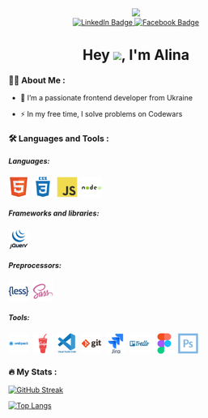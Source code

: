 
<div id="header" align="center">
  <img src="https://media.giphy.com/media/dTtOyFXfwU5Io91IVW/giphy.gif" width="200"/>
</div>
<div id="badges" align="center">
  <a href="https://www.linkedin.com/in/alinacherkasova/">
    <img src="https://img.shields.io/badge/LinkedIn-blue?style=for-the-badge&logo=linkedin&logoColor=white" alt="LinkedIn Badge"/>
  </a>
  <a href="https://www.facebook.com/alina.ch.dp">
    <img src="https://img.shields.io/badge/Facebook-blue?logo=facebook&logoColor=white&style=for-the-badge" alt="Facebook Badge"/>
  </a>
</div>
<h1 align="center">
  Hey
  <img src="https://media.giphy.com/media/hvRJCLFzcasrR4ia7z/giphy.gif" width="30px"/>,
  I'm Alina
</h1>

### :woman_technologist: About Me :
- :telescope: I’m a passionate frontend developer from Ukraine

- :zap: In my free time, I solve problems on Codewars

### :hammer_and_wrench: Languages and Tools :

<div>
  <div>
    <h5>Languages:</h5>
    <img src="https://github.com/devicons/devicon/blob/master/icons/html5/html5-original.svg" title="HTML5" alt="HTML" width="40" height="40"/>&nbsp;
    <img src="https://github.com/devicons/devicon/blob/master/icons/css3/css3-plain-wordmark.svg"  title="CSS3" alt="CSS" width="40" height="40"/>&nbsp;
    <img src="https://github.com/devicons/devicon/blob/master/icons/javascript/javascript-original.svg" title="JavaScript" alt="JavaScript" width="40" height="40"/>&nbsp;
    <img src="https://github.com/devicons/devicon/blob/master/icons/nodejs/nodejs-original-wordmark.svg" title="nodeJs" alt="nodeJs" width="40" height="40"/>&nbsp;
  </div>
  
  <div>
    <h5>Frameworks and libraries:</h5>
    <img src="https://github.com/devicons/devicon/blob/master/icons/jquery/jquery-original-wordmark.svg" title="jQuery" alt="jQuery" width="40" height="40"/>&nbsp;
  </div>
  
  <div>
    <h5>Preprocessors:</h5>
    <img src="https://github.com/devicons/devicon/blob/master/icons/less/less-plain-wordmark.svg" title="Less" **alt="Less" width="40" height="40"/>&nbsp;
    <img src="https://github.com/devicons/devicon/blob/master/icons/sass/sass-original.svg" title="Sass" **alt="Sass" width="40" height="40"/>&nbsp;
  </div>
  
  <div>
    <h5>Tools:</h5>
    <img src="https://github.com/devicons/devicon/blob/master/icons/webpack/webpack-original-wordmark.svg" title="Webpack" **alt="Webpack" width="40" height="40"/>&nbsp;
    <img src="https://github.com/devicons/devicon/blob/master/icons/gulp/gulp-plain.svg" title="Gulp" **alt="Gulp" width="40" height="40"/>&nbsp;
    <img src="https://github.com/devicons/devicon/blob/master/icons/vscode/vscode-original-wordmark.svg" title="VSCode" **alt="VSCode" width="40" height="40"/>&nbsp;
    <img src="https://github.com/devicons/devicon/blob/master/icons/git/git-original-wordmark.svg" title="Git" **alt="Git" width="40" height="40"/>&nbsp;
    <img src="https://github.com/devicons/devicon/blob/master/icons/jira/jira-original-wordmark.svg" title="Jira" **alt="Jira" width="40" height="40"/>&nbsp;
    <img src="https://github.com/devicons/devicon/blob/master/icons/trello/trello-plain-wordmark.svg" title="Trello" **alt="Trello" width="40" height="40"/>&nbsp;
    <img src="https://github.com/devicons/devicon/blob/master/icons/figma/figma-original.svg" title="Figma" **alt="Figma" width="40" height="40"/>&nbsp;
    <img src="https://github.com/devicons/devicon/blob/master/icons/photoshop/photoshop-line.svg" title="Photoshop" **alt="Photoshop" width="40" height="40"/>&nbsp;  
  </div>
</div>

### :fire: My Stats :
[![GitHub Streak](http://github-readme-streak-stats.herokuapp.com?user=cherkasovaa&theme=dark&background=000000)](https://git.io/streak-stats)

[![Top Langs](https://github-readme-stats.vercel.app/api/top-langs/?username=cherkasovaa&layout=compact&theme=vision-friendly-dark)](https://github.com/anuraghazra/github-readme-stats)

